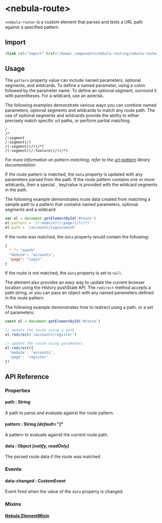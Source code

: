 # \<nebula-route\>

`<nebula-route>` is a custom element that parses and tests a URL path against a specified pattern.

## Import

```html
<link rel="import" href="/bower_components/nebula-routing/nebula-route.html">
```

## Usage

The `pattern` property value can include named parameters, optional segments, and wildcards. To define a named parameter, using a colon followed by the parameter name. To define an optional segment, surround it with parentheses. For a wildcard, use an asterisk.

The following examples demonstrate various ways you can combine named parameters, optional segments and wildcards to match any route path. The use of optional segments and wildcards provide the ability to either precisely match specific url paths, or perform partial matching.

```text
/
/*
/:segment
/:segment(/)
/(:segment)(/)(/*)
/(:segment)(/:feature)(/)(/*)
```

<i>For more information on pattern matching, refer to the [url-pattern](https://github.com/snd/url-pattern/blob/master/README.md) library documentation.</i>

If the route pattern is matched, the `data` property is updated with any parameters parsed from the path. If the route pattern contains one or more wildcards, then a special `_` key/value is provided with the wildcard segments in the path.

The following example demonstrates route data created from matching a sample path to a pattern that contains named parameters, optional segments and a wildcard:

```js
var el = document.getElementById('#route')
el.pattern = '/(:module)(/:page)(/)(/*)'
el.path = '/accounts/login/oauth'
```

If the route was matched, the `data` property would contain the following:

```json
{
  "_": "oauth"
  "module": "accounts",
  "page": "login"
}
```

If the route is not matched, the `data` property is set to `null`.

The element also provides an easy way to update the current browser location using the History pushState API. The `redirect` method accepts a path string, or you can pass an object with any named parameters defined in the route pattern.

The following example demonstrates how to redirect using a path, or a set of parameters:

```js
const el = document.getElementById('#route')

// update the route using a path
el.redirect('/accounts/register')

// update the route using parameters
el.redirect({
  'module': 'accounts',
  'page': 'register'
})
```

## API Reference

### Properties

#### path : String

A path to parse and evaluate against the route pattern.

#### pattern : String *[default='*']*

A pattern to evaluate against the current route path.

#### data : Object *[notify, readOnly]*

The parsed route data if the route was matched.

### Events

#### data-changed : CustomEvent

Event fired when the value of the `data` property is changed.

### Mixins

#### [Nebula.ElementMixin](https://www.webcomponents.org/element/arsnebula/nebula-element-mixin)